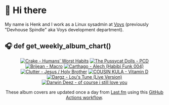 # 👋 Hi there

My name is Henk and I work as a Linux sysadmin at <a href="https://www.voys.co/about/">Voys</a> (previously "Devhouse Spindle" aka Voys development department).

## 🎧 def get_weekly_album_chart()
<!-- lastfm -->
<p align="center"><a href="https://www.last.fm/music/Crake/Humans%E2%80%99+Worst+Habits"><img src="https://lastfm.freetls.fastly.net/i/u/64s/c7cd3083b89087932234fa09c8c882a6.jpg" title="Crake - Humans’ Worst Habits"></a> <a href="https://www.last.fm/music/The+Pussycat+Dolls/PCD"><img src="https://lastfm.freetls.fastly.net/i/u/64s/7c9048f891364c56a93ebe77be62dad6.png" title="The Pussycat Dolls - PCD"></a> <a href="https://www.last.fm/music/Brijean/Macro"><img src="https://lastfm.freetls.fastly.net/i/u/64s/d49cf3429608a1b96e95bc5f94f8d28a.jpg" title="Brijean - Macro"></a> <a href="https://www.last.fm/music/Carthago/Alech+(Habibi+Funk+004)"><img src="https://lastfm.freetls.fastly.net/i/u/64s/5aaed1fad638208790b96b34db7e4b22.jpg" title="Carthago - Alech (Habibi Funk 004)"></a> <a href="https://www.last.fm/music/Clutter/Jesus+%2F+Holy+Brother"><img src="https://lastfm.freetls.fastly.net/i/u/64s/6a6bb5a2a64ba5bd624316c96c94aa0e.png" title="Clutter - Jesus / Holy Brother"></a> <a href="https://www.last.fm/music/COUSIN+KULA/Vitamin+D"><img src="https://lastfm.freetls.fastly.net/i/u/64s/afc68b18c33f61897181efebd5436608.jpg" title="COUSIN KULA - Vitamin D"></a> <a href="https://www.last.fm/music/Dargz/Lou%27s+Tune+(Live+Version)"><img src="https://lastfm.freetls.fastly.net/i/u/64s/9b67dbb700c4b6b5de1a598a9f222119.jpg" title="Dargz - Lou's Tune (Live Version)"></a> <a href="https://www.last.fm/music/Darwin+Deez/of+course+i+still+love+you"><img src="https://lastfm.freetls.fastly.net/i/u/64s/638e3cf9e5f1adb5045c6739f0820d5b.jpg" title="Darwin Deez - of course i still love you"></a> </p>

<p align="center">These album covers are updated once a day from <a href="https://www.last.fm/user/hbokh">Last.fm</a> using this <a href="https://github.com/marketplace/actions/lastfm-to-markdown">GitHub Actions workflow</a>.</p>
